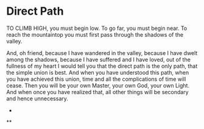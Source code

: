 
# Direct Path  

TO CLIMB HIGH, you must begin low. To go far, you must begin near. To reach the mountaintop you must first pass through the shadows of the valley. 

And, oh friend, because I have wandered in the valley, because I have dwelt among the shadows, because I have suffered and I have loved, out of the fullness of my heart I would tell you that the direct path is the only path, that the simple union is best. And when you have understood this path, when you have achieved this union, time and all the complications of time will cease. Then you will be your own Master, your own God, your own Light. And when once you have realized that, all other things will be secondary and hence unnecessary. 

* 

**